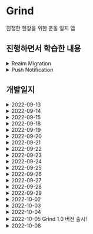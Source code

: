 # Grind
진정한 헬창을 위한 운동 일지 앱

## 진행하면서 학습한 내용
<details>
<summary>Realm Migration</summary>
<div markdown="1">

사용자가 마이그레이션 전에 백업한 데이터가 있으면 복원할 떄도 마이그레이션 작업이 필요하나요?

- 이전 코드들을 다 가지고 있어야됨, 최대한 migration하는 경우가 없게 해야됨..
- 복구할 때 migration 진행

만약 현재 앱에서 migration 진행한다면 백업/복구 기능은 없애야 될 수 있다

디버깅/개발 할 때 deleteRealmIfMigrationNeeded 플래그 활용하면 편함

- 출시할 때는 없애줘야함

```swift
extension AppDelegate {
        func aboutRealmMigration() {
                //deleteRealmIfMigrationNeeded: Migration이 필요한 경우 기존 램 삭제 (Realm Browser 닫고 다시 열기!)
                
                // 현재의 스키마 버전 = 2번째 버전
                let config = Realm.Configuration(schemaVersion: 2) { migration, oldSchemaVersion in
            
                        if oldSchemaVersion < 1 {
        
                        }

                        if oldSchemaVersion < 2 {
        
                        }

                }

        Realm.Configuration.defaultConfiguration = config
        
        }

}
```
- appDelegate에서 사용자의 schemaVersion 확인
- 위처럼 각 블럭마다 대응을 해줘야함 else if 없이 (avoid nesting)
    - else if로 처리하면 참인 경우 해당 블록만 실행하고 끝냄
    - 하지만 각 버전마다 configuration이 다르기 때문에 2인 경우 1과 2의 블록들을 다 적용시켜줘야함
- migration을 진행하게 되면 그 이전 버전 위에 덮어쓰는 형태이기 때문에 해당 코드는 지우지 않고 끝까지 가져가야함

</div>
</details>

<details>
<summary>Push Notification</summary>
<div markdown="1">

Firebase의 Cloud Messaging을 이용해 push notification 구현

### 고려해볼만한 부분

- 사용자가 현재 머무르고 있는 화면에 따라 foreground 상태에서 푸시를 보여줄지 여부를 별도로 처리할 수 있다
    - ex. 카카오톡에서 현재 머무리고 있는 채팅방에 대한 푸시를 foreground에서 띄워주지 않는다
- 최상단 뷰가 무엇인지 파악하고 push의 종류에 따라 특정 화면으로 전환해줄 수 있다.
    - ex. 쿠팡에서 특정 상품에 대한 push를 클릭하면 상품 상세 페이지가 띄워집니다.
- Interruption Level
    - iOS15부터 알림의 수준을 다르게 설정할 수 있다.
        - Critical: ex. 재난알림문자 (거의 사용되지 않음)
        - TimeSensitive: 사용자가 방해금지모드를 사용해도 전달됨, 긴급 알림 수신 거부하면 일반 알림과 똑같이 전달
        - Active: 일반적인 알림
        - Passive: 광고성 알림, 화면을 켜거나 소리를 재생하지 않은 채 알림만 전달
- Remove Badge Number
    - 앱 뱃지 제거, 기존에 쌓여있는 알림 센터의 스택을 제거하는 기능을 직접 구현할 수 있음
    
    ```swift
    func sceneWillEnterForeground(_ scene: UIScene) {
            UNUserNotificationCenter.current().removeAllPendingNotificationRequests()
            UNUserNotificationCenter.current().removeAllDeliveredNotifications()
            UIApplication.shared.applicationIconBadgeNumber = 0
    }
    ```
    
- Token
    - 앱 삭제/재설치, 새 기기에서 앱 복원, 로그아웃이나 탈퇴하는 경우 토큰을 제거하거나 새롭게 발급받아야 하는 경우
    
    ```swift
    Installations.installations().delete { error in
            if let error = error {
                    print("Error deleting installation: \(error)")
                    return
            }
            print("Installation deleted");
    }
    ```
</div>
</details>

## 개발일지
<details>
<summary>2022-09-13</summary>
<div markdown="1">

- 전체적인 코드 구조 잡기 - BaseViewController / BaseCollectionViewCell
- 탭바 설정 - 통계/홈/설정
- healthKit / fatSecretAPI - API 요청 테스트

</div>
</details>

<details>
<summary>2022-09-14</summary>
<div markdown="1">

- 기획서 수정
    - 운동/식단 팁 말풍선 추가
    - 음식 개수 체크 추가 (개수 or 그램 수)
    - 이모티콘 선택 모달 화면 추가
- .gitignore 추가
- 사진 찍은 다음에 이미지 Documents 폴더에 저장하는 코드 구현 필요!
    - fileManager 활용 - 수업 내용 체크!
- 스키마 구조 잡기

</div>
</details>

<details>
<summary>2022-09-15</summary>
<div markdown="1">

- 온보딩 페이지에 목표 체중, 목표 섭취칼로리, 목표 활동칼로리 입력
- 말풍선에 위 목표치에 따라 텍스트 띄우기 (내일 문구 추가 예정!)
    - 친절한 앱이 아니기 때문에 헬린이들에게도 도움이 될만한 문구 준비 중!
- SwiftLint 컨벤션 미완성, 조금 더 고민해보고 적용해보기!
- 무료 폰트 다운로드 후 적용, 컬러 다크모드 대응 후 적용!
    - 만약 중국어 지원을 하게 된다면 새로운 폰트 필요!
- 홈 뷰에서는 두 section의 컬렉션 뷰와 커스텀 뷰, 레이블 하나로 구성할 예정
- 홈 UI 미완성

### 내일 계획

- 홈 화면 UI 완성 후 healthKit으로 불러온 활동칼로리 화면에 적용 예정 (Realm 필요!)
- 음식 검색 API도 화면에 적용해보자!

</div>
</details>

<details>
<summary>2022-09-18</summary>
<div markdown="1">

- 홈화면 UI 완성
- HealthKit API 통신 완료 (테스트 프로젝트에서!)
- HealthKit API 화면과 연결
    - 본 프로젝트에 적용 필요!

### 유의사항

- 운동 이모티콘의 사진은 아직 추가안함!

### 이슈

- workoutView를 깜빡하고 subview에 추가 안해준 것이 이슈의 원인…ㅠ (자주 까먹는다..)

### 내일계획

- fatSecretAPI 통신 완성
- fatSecretAPI 화면과 연결

</div>
</details>

<details>
<summary>2022-09-19</summary>
<div markdown="1">

### 진행사항

- HealthKit에 관해서 참고한 사이트

[The HealthKit Comprehendium](https://medium.com/1mgofficial/the-healthkit-comprehendium-7e9e8e03c03e)

- 해외 이용자의 경우 HealthKit의 정보를 불러올 때 Date 설정 어떻게 해야할지 고민!
    - UTC 사용? 검색 필요
- 온보딩 화면에서 유저에게 체중만 입력받아 dailyRecord 객체 최초 생성
    - date(시점)은 현재, 활동칼로리는 healthKit이 연결됐을 때 O, 연결 안 됐을 때는 X
    - 섭취칼로리는 0, 사진/오늘의 운동/컨디션은 nil로 객체 생성
- force unwrapping로 인해 발생할 수 있는 런타임 에러 발생 가능성 없애기
    - do try catch로 에러 발생 관리
- 사용자가 healthKit 접근 허용을 원하지 않는 경우, 헬창들의 평균 활동칼로리인 1000kcal 기본 설정

### 이슈

- Realm으로 날짜에 맞는 활동칼로리 불러올 때
- navigationBar title에 FSCalendar를 여는 버튼 구현하는 방법.. (참고 앱: FatSecret)
- 나중에 설정 앱에 건강 앱 권한 관련 수정할 수 있게 화면 추가

###기타

- 공유하기 기능 추가하면 좋을 것 같다! 코치한테 섭취칼로리/활동칼로리 오늘의 체중 보고 용으로 (사진까지 공유하면 너무 좋을듯하다!)

</div>
</details>

<details>
<summary>2022-09-20</summary>
<div markdown="1">

### 진행사항

- HealthKit 접근 허용 + 활동칼로리 불러오기 구현 완료
- WalkThrough UI + 빈 값 들어갔을 때 조건 처리 완료

### 이슈

- NavigationTitle(날짜)를 클릭했을 때 FSCalendar를 띄우는 방법!
1. 새로운 ViewController 띄우기 - 값 전달하기 복잡함
2. FSCalendar의 스와이프 기능을 사용해서 구현!
    - viewDidLoad에서는 FSCalendar의 height를 0으로 설정해서 아예 안 보이게
    - 스와이프하면 height 높이를 설정하고 animation까지 추가해주면 구현 가능!

###기타

- 나만의 추천 운동 유튜브를 테이블뷰로 보여주기?

</div>
</details>

<details>
<summary>2022-09-21</summary>
<div markdown="1">

### 진행사항

- 위 아래로 swipe했을 때 fsCalendar가 보이게 하는 기능 구현
- fsCalendar의 didSelect 기능 구현
    - 해당 날짜 선택했을 때 해당 날짜의 realm 객체를 불러와서 label들에 정보들을 reload
    - 해당 날짜에 정보가 입력 안 된 경우(realm 객체가 존재하지 않는 경우) realm 객체를 추가해줘야 오류가 안 뜬다

### 이슈

- fsCalendar scope이 week인 경우 height을 0으로 설정해도 Calendar의 타이틀이 뷰에 보인다
    - 해결: height이 0인 경우 isHidden을 true로 설정, 아닌 경우 false로 해서 자연스럽게 보여지게 했다.

</div>
</details>

<details>
<summary>2022-09-22</summary>
<div markdown="1">

- Realm의 primary key를 날짜로 할 수는 없는가?..
    - 혹시나 같은 날에 객체가 여러 개 생길 경우를 대비하기 위해..

### 이슈

- 해당 날짜에 정보가 입력 안 된 경우의 조건처리를 안 해주니 fetch를 했을 때 RLMException 에러가 발생한다
    - fsCalendar의 didSelect에 날짜에 정보가 없는 경우 해당 날짜의 객체를 add해줘서 에러 발생을 방지했다.

</div>
</details>

<details>
<summary>2022-09-23</summary>
<div markdown="1">

### 진행사항

- 화면을 넘길 때 마다 데이터 전달 구현 (viewWillAppear에 tasks를 업데이트 해줬음)
- 해당 날짜 선택했을 때 label들에 알맞는 데이터 나타내기 구현

### 이슈

- 해당 날짜에 정보가 입력 안 된 경우의 조건처리를 안 해주니 fetch를 했을 때 RLMException 에러가 발생한다
    - fsCalendar의 didSelect에 날짜에 정보가 없는 경우 해당 날짜의 객체를 add해줘서 에러 발생을 방지했다.
- textfield 조건처리 할 때 사용자가 소수점 아래 한 자리까지 치게 만들까 아니면 직접 반올림한 값을 추가할지.. 고민 좀 해보자..
- realm의 primary key를 날짜로 할 수는 없는가?..
    - 혹시나 같은 날에 객체가 여러 개 생길 경우를 대비하기 위해..

### 내일 계획

- 건강 앱에서 활동 칼로리 불러오기
- 음식 검색 VC UI 구성
- fatSecretAPI UI에 적용

</div>
</details>

<details>
<summary>2022-09-24</summary>
<div markdown="1">

- 어디에 weak 키워드를 사용해야 memory leak를 방지할 수 있을까?..
- 기록 뷰컨에 tapman 사용해서 체중과 칼로리를 나눠줘볼까?..
- 다들 캘린더를 접었다 필때 PanGesture를 사용하심

</div>
</details>

<details>
<summary>2022-09-25</summary>
<div markdown="1">

- 그램수를 어떻게 입력 받을지 고민…
    - 해당 음식의 단위를 그램으로 고정해도 괜찮을까?
    - 우선은 그램을 고정 단위로 Realm 객체를 생성하자
- 오늘부로 api 활용하는 것은 포기하고… 그냥 칼로리 직접 입력하는 것으로 바꿈
- 대신 음식 사진 찍는 기능 추가
- 음식의 칼로리, 양, 탄단지 입력하면 collectionView 형태로 보이게 됨 (RecordViewController의 오른쪽 tab에)
- 알림 기능, 유튜브 추천 추가

</div>
</details>

<details>
<summary>2022-09-26</summary>
<div markdown="1">

- YPImagePicker로 카메라 찍기, 갤러리에서 가져오기 구현
- DailyRecord Realm에 Food 배열 객체를 추가해서 하루의 식단 정보를 추가
- 새로 영양정보 입력하는 뷰컨 UI 완성
- RecordVC에 tabman 적용해서 새로운 탭에 식단 사진과 정보를 담고있는 CollectionView 추가 예정

</div>
</details>

<details>
<summary>2022-09-27</summary>
<div markdown="1">

- 식단 정보 입력 VC UI 구현 + YPImagePicker 적용

### 이슈

- WalkThrough VC이 dismiss 될 때 HomeVC의 viewWillAppear이 호출이 안 되는 이슈가 있어서 홈화면에서 체중이 업데이트가 안 됐었다.
    - WalkThroughVC의 modalPresentationStyle을 .fullScreen으로 바꾸면 새로운 VC이 띄워지는 효과 때문에 viewWillAppear이 호출되게 된다.

</div>
</details>

<details>
<summary>2022-09-28</summary>
<div markdown="1">

- DailyRecord 객체에 Food 객체 리스트를 추가
    - 식단 추가/삭제 기능 모두 필요함
- 활동칼로리/섭취칼로리 column의 옵셔널 가능성을 제거했다
    - 기본값 0으로 설정
- 이미지 저장하는 방식
    - 첫번째는 사진을 데이터 타입으로 변환해서 Realm에 저장하는 것이다.
        - 권장하지 않는 방법 - 용량 문제(추정)
    - 두번째는 Document 폴더 내에 저장하는 것이다.
    - realm 객체의 유니크한 키를 경로로 설정하여 저장하기로 했다.

### 이슈

- 선택된 dailyRecord 객체를 recordVC에 이어 foodVC에 까지 전달해야 하는 구조가 너무 비효율적으로 느껴짐…
- 다음 프로젝트는 꼭 MVVM 구조로 해봐야겠다!!
- 시간만 괜찮다면 MVVM 구조 리팩토링 해보고 싶다
- food 객체는 추가가 정상적으로 되는데 dailyRecord 객체의 섭취칼로리에 반영이 잘 되지 않는 이슈 발생
    - 내일 해결 예정
- 생명주기에 대한 공부 더 많이 필요.. 데이터 업데이트 시점에 대한 고민이 너무 많이 필요해보임

</div>
</details>

<details>
<summary>2022-09-29</summary>
<div markdown="1">

- 홈화면의 Realm을 통한 UI 업데이트 문제 해결
- 첫 실행 시, 해당 날짜의 객체가 안 불러지는 문제 해결
- Realm 관련 데이터 전달 문제 완전 해결

</div>
</details>

<details>
<summary>2022-10-02</summary>
<div markdown="1">

- Charts 그래프를 그릴 때 마다 아래 두 가지 오류가 발생했다
    - type 'chartdataset' does not conform to protocol 'rangereplaceablecollection'
    - unavailable instance method 'replacesubrange(_:with:)' was used to satisfy a requirement of protocol 'rangereplaceablecollection'
- Charts의 설치 버전을 최신 버전으로 바꾸니까 모든 런타임에러가 해결이 되었고 설치할 때 Charts만 선택해서 설치하면 추가적인 오류 발생을 방지할 수 있다(ChartsDynamic 선택 해제)
- 통계 탭의 그래프를 정상적으로 출력하고 있다
    - 다만 x축의 값을 더 알아보기 쉽게 수정할 필요가 있어보임 (Double값밖에 못 들어가는지, String값 넣을 수 있는지 질문)
- 내일 설정 탭만 완성하면 1.0 버전을 출시할 수 있게 될 것 같다!

</div>
</details>

<details>
<summary>2022-10-03</summary>
<div markdown="1">

- 통계 탭 UI 수정
- 체중 입력했을 때 소수점 아래 한 자리까지 반올림된 형태로 realm에 업데이트되게 구현
- 활동칼로리 property에 저장해서 reloadLabel때 마다 활동칼로리가 업데이트되게 구현
- 오늘의 운동 view에 카메라 저장하고 보여주는 기능 추가
- Advice Label에 메시지가 viewWillAppear마다 랜덤으로 바뀌게 구현

### 이슈

- 캘린더 스와이프 하면 띄워진다는 표시 or 안내 필요
- 체중 변화 view를 삭제함
    - 그래프로 이미 차이를 볼 수 있고, 직전 기록된 날의 기록을 가져오기 어려워서 삭제하게 됨
- Terminating app due to uncaught exception 'RLMException', reason: 'Realm accessed from incorrect thread.’
    - 활동칼로리를 클로저로 받아온 다음 realm 객체에서도 수정을 진행하려하면 잘못된 쓰레드에 접근했다는 에러가 뜸
    - 아직 객체가 수정이 되기전에 불러와서 오류가 발생하는 것이 아닌가라는 추측 (한 스레드 내에서 수정하고 읽어오는건 불가능)
    - 우선 property에 활동칼로리 저장해서 reloadLabel때 마다 업데이트 되게 구현 (추후에 GCD에 대해서 더 공부한 뒤에 수정을 해보려고 합니다)
        - 참고 자료

[Reading updated Realm ThreadSafeReference on ba...anycodings](https://www.anycodings.com/1questions/2559560/reading-updated-realm-threadsafereference-on-background-queue)

</div>
</details>

<details>
<summary>2022-10-04</summary>
<div markdown="1">

- 초기화 해버리면 Realm 오류가 발생해서 나중에 추가
- 그래프 양 옆 레이블 잘리는거 수정
- 설정 뷰의 건강 앱 접근권한 변경 → 기능 수정 필요함
    - 처음에 권한 승인 안 한 상태에서 승인한 상태로 바꾸려고 할 때 requestAuthorization이 실행 되지 않는 오류가 있음

</div>
</details>

<details>
<summary>2022-10-05 Grind 1.0 버전 출시!</summary>
<div markdown="1">

### **업데이트 예정 기능**
---
램 데이터 암호화에 대해서 찾아보자

첫 실행때 식단 추가하면 crash 발생

작은 화면일 경우 홈 셀이 살짝 겹쳐보이는 느낌

온보딩 페이지에 페이지네이션 구현

런치 스크린 추가

</div>
</details>

<details>
<summary>2022-10-08</summary>
<div markdown="1">

- 조금 더 조건처리를 꼼꼼하게 할 필요는 있을 것 같다 - ex. 칼로리 입력 받을 때 정수만 받을 수 있게
- 일부 화면에서 reloadLabel()이 여러 번 실행됨

### 다음 날에 HomeVC을 불러왔을 때 발생하는 Crash

```swift
Last Exception Backtrace:
0   CoreFoundation                        0x7ff800427368 __exceptionPreprocess + 226
1   libobjc.A.dylib                       0x7ff80004dbaf objc_exception_throw + 48
2   Grind                                    0x10328470c RLMThrowResultsError(NSString*) + 620
3   Grind                                    0x103285895 auto translateRLMResultsErrors<-[RLMResults objectAtIndex:]::$_7>(-[RLMResults objectAtIndex:]::$_7&&, NSString*) + 117
4   Grind                                    0x1032857a9 -[RLMResults objectAtIndex:] + 105
5   Grind                                    0x103400c54 Results.subscript.getter + 228
6   Grind                                    0x102f98742 HomeViewController.reloadLabel() + 546 (HomeViewController.swift:167)
7   Grind                                    0x102f98519 HomeViewController.tasks.didset + 25 (HomeViewController.swift:29)
8   Grind                                    0x102f984e5 HomeViewController.tasks.setter + 117
9   Grind                                    0x102f9a59a HomeViewController.checkInitialRun() + 730 (HomeViewController.swift:121)
10  Grind                                    0x102f9a25f HomeViewController.viewDidLoad() + 95 (HomeViewController.swift:51)
11  Grind                                    0x102f9ab9c @objc HomeViewController.viewDidLoad() + 28
12  UIKitCore                                0x1127e1ffa -[UIViewController _sendViewDidLoadWithAppearanceProxyObjectTaggingEnabled] + 80
13  UIKitCore                                0x1127e74b0 -[UIViewController loadViewIfRequired] + 1128
14  UIKitCore                                0x112712d7e -[UINavigationController _updateScrollViewFromViewController:toViewController:] + 162
15  UIKitCore                                0x1127130c2 -[UINavigationController _startTransition:fromViewController:toViewController:] + 227
16  UIKitCore                                0x1127140c3 -[UINavigationController _startDeferredTransitionIfNeeded:] + 863
17  UIKitCore                                0x112715468 -[UINavigationController __viewWillLayoutSubviews] + 136
18  UIKitCore                                0x1126f304c -[UILayoutContainerView layoutSubviews] + 207
19  UIKitCore                                0x1136fc913 -[UIView(CALayerDelegate) layoutSublayersOfLayer:] + 2305
20  QuartzCore                            0x7ff8088f8cb8 CA::Layer::layout_if_needed(CA::Transaction*) + 526
21  QuartzCore                            0x7ff808904191 CA::Layer::layout_and_display_if_needed(CA::Transaction*) + 65
22  QuartzCore                            0x7ff80881821d CA::Context::commit_transaction(CA::Transaction*, double, double*) + 623
23  QuartzCore                            0x7ff80884fa56 CA::Transaction::commit() + 714
24  UIKitCore                                0x1130f431c __34-[UIApplication _firstCommitBlock]_block_invoke_2 + 34
25  CoreFoundation                        0x7ff800386cb1 __CFRUNLOOP_IS_CALLING_OUT_TO_A_BLOCK__ + 12
26  CoreFoundation                        0x7ff80038646a __CFRunLoopDoBlocks + 406
27  CoreFoundation                        0x7ff800380dc8 __CFRunLoopRun + 948
28  CoreFoundation                        0x7ff800380637 CFRunLoopRunSpecific + 560
29  GraphicsServices                      0x7ff809c0f28a GSEventRunModal + 139
30  UIKitCore                                0x1130d4425 -[UIApplication _run] + 994
31  UIKitCore                                0x1130d9301 UIApplicationMain + 123
32  libswiftUIKit.dylib                      0x10839ac02 UIApplicationMain(_:_:_:_:) + 98
33  Grind                                    0x102fa3328 static UIApplicationDelegate.main() + 104
34  Grind                                    0x102fa32b7 static AppDelegate.$main() + 39
35  Grind                                    0x102fa33a8 main + 24
36  dyld_sim                                 0x107e7b2bf start_sim + 10
37  dyld                                     0x11798d52e start + 462
```

- 새로운 Date를 불러올 때 realm쪽에서 오류가 발생하는 것으로 추정됨
- 문제 해결: viewDidLoad가 실행될 때 마다 실행되는 checkInitialRun(첫 실행인지 확인하는 함수)에 realm 객체를 불러오는 기준 날짜를 업데이트 해주지 않아서 발생한 crash
    - 해결 방법: 현재 날짜를 불러온 이후 해당 날짜에 realm 객체가 아직 생성이 되지 않은 경우 아래와 같이 객체 생성한 다음에 tasks를 업데이트 해줌

```swift
private func checkInitialRun() {
    if !userDefaults.bool(forKey: "NotFirst") {
            
        let walkThrough = WalkThroughViewController()
        walkThrough.modalPresentationStyle = .fullScreen
            
        walkThrough.completionHandler = { tasks in
            self.tasks = tasks
        }
            
        self.present(walkThrough, animated: true)
    } else {
        // ***오류 코드***
        // self.tasks = repository.fetch(by: currentDate)
            
        currentDate = Date()
            
        let newTasks = repository.fetch(by: currentDate)
            
        // 해당 선택된 날짜에 realm 객체가 아직 생성이 안 된 경우
        if newTasks.count == 0 {
            let record = DailyRecord(date: currentDate, weight: 0.0, caloriesBurned: 0, caloriesConsumed: 0, didWorkout: false, workoutRoutine: nil, workoutTime: nil, food: foodList)
                
            repository.addRecord(item: record)
            tasks = repository.fetch(by: currentDate)
        } else {
            tasks = repository.fetch(by: currentDate)
        }
    }
}
```

### 첫 실행시 식단 추가했을 때 발생하는 Crash

```swift
Last Exception Backtrace:
0   CoreFoundation                        0x7ff800427368 __exceptionPreprocess + 226
1   libobjc.A.dylib                       0x7ff80004dbaf objc_exception_throw + 48
2   Grind                                    0x10df9970c RLMThrowResultsError(NSString*) + 620
3   Grind                                    0x10df9a895 auto translateRLMResultsErrors<-[RLMResults objectAtIndex:]::$_7>(-[RLMResults objectAtIndex:]::$_7&&, NSString*) + 117
4   Grind                                    0x10df9a7a9 -[RLMResults objectAtIndex:] + 105
5   Grind                                    0x10e115c54 Results.subscript.getter + 228
6   Grind                                    0x10dc80f0b RecordViewController.reloadLabel() + 379 (RecordViewController.swift:84)
7   Grind                                    0x10dc80d89 RecordViewController.tasks.didset + 25 (RecordViewController.swift:22)
8   Grind                                    0x10dc80d55 RecordViewController.tasks.setter + 117
9   Grind                                    0x10dc82d67 closure #1 in RecordViewController.addCalorie() + 55 (RecordViewController.swift:77)
10  Grind                                    0x10dca274b AddFoodViewController.viewWillDisappear(_:) + 347 (AddFoodViewController.swift:44)
11  Grind                                    0x10dca27b2 @objc AddFoodViewController.viewWillDisappear(_:) + 50
12  UIKitCore                                0x123aecb27 -[UIViewController _setViewAppearState:isAnimating:] + 1746
13  UIKitCore                                0x123aed6c7 -[UIViewController __viewWillDisappear:] + 93
14  UIKitCore                                0x1239b9001 __56-[UIPresentationController runTransitionForCurrentState]_block_invoke.411 + 876
15  UIKitCore                                0x12498a7dd -[_UIAfterCACommitBlock run] + 54
16  UIKitCore                                0x12498acdc -[_UIAfterCACommitQueue flush] + 190
17  libdispatch.dylib                     0x7ff80013b7fb _dispatch_call_block_and_release + 12
18  libdispatch.dylib                     0x7ff80013ca3a _dispatch_client_callout + 8
19  libdispatch.dylib                     0x7ff80014c32c _dispatch_main_queue_drain + 1338
20  libdispatch.dylib                     0x7ff80014bde4 _dispatch_main_queue_callback_4CF + 31
21  CoreFoundation                        0x7ff8003869f7 __CFRUNLOOP_IS_SERVICING_THE_MAIN_DISPATCH_QUEUE__ + 9
22  CoreFoundation                        0x7ff8003813c6 __CFRunLoopRun + 2482
23  CoreFoundation                        0x7ff800380637 CFRunLoopRunSpecific + 560
24  GraphicsServices                      0x7ff809c0f28a GSEventRunModal + 139
25  UIKitCore                                0x1243d3425 -[UIApplication _run] + 994
26  UIKitCore                                0x1243d8301 UIApplicationMain + 123
27  libswiftUIKit.dylib                      0x113344c02 UIApplicationMain(_:_:_:_:) + 98
28  Grind                                    0x10dcb8328 static UIApplicationDelegate.main() + 104
29  Grind                                    0x10dcb82b7 static AppDelegate.$main() + 39
30  Grind                                    0x10dcb83a8 main + 24
31  dyld_sim                                 0x112b902bf start_sim + 10
32  dyld                                     0x1134cc52e start + 462
```

- AddFoodVC가 Sheet 형태로 보여지다 보니 viewWillAppear, viewDidDisappear에 대한 코드가 실행되지 않아서 발생한 오류
    - 일반적인 해결방법은 Delegate를 활용해서 데이터를 전달하거나, 아예 present 방식이 아닌 navigationController가 embed된 상태로 push를 해줘서 데이터를 전달 받을 수 있게 설계를 바꾸는 것인데 후자를 선택하게 되었습니다.
    
    ```swift
    @objc func addCalorie() {
        let vc = AddFoodViewController()
            
        vc.tasks = self.tasks
        vc.currentDate = self.currentDate
            
        self.navigationController?.pushViewController(vc, animated: true)
    }
    ```
    
    - push를 한 다음 RecordVC의 viewWillAppear 생명주기에 reloadLabel()를 포함해서 AddFoodVC에서 넘어올 때 UI상의 label이 바뀔 수 있게 변경해줌
    - **생명주기를 잘 이해하고 활용하자**

</div>
</details>

